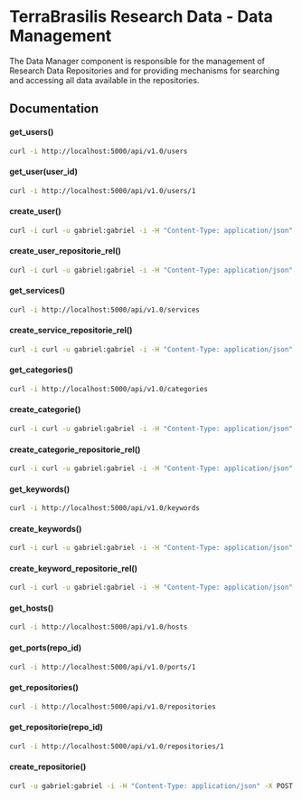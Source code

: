 # TerraBrasilis Research Data - Data Management
The Data Manager component is responsible for the management of Research Data Repositories and for providing mechanisms for searching and accessing all data available in the repositories.


Documentation
------------
#### get_users()
```sh
curl -i http://localhost:5000/api/v1.0/users
```

#### get_user(user_id)
```sh
curl -i http://localhost:5000/api/v1.0/users/1
```
 
#### create_user()
```sh
curl -i curl -u gabriel:gabriel -i -H "Content-Type: application/json" -X POST -d '{"username": "gabriel", "full_name": "Gabriel Sansigolo", "password":"gabriel", "email":"gabrielsansigolo@gmail.com", "image":"assets/images/img_avatar2.png", "created_on":"2019-09-04T14:48:54+00:00", "last_login":"2019-09-04T14:48:54+00:00"}' http://localhost:5000/api/v1.0/users
```

#### create_user_repositorie_rel()
```sh
curl -i curl -u gabriel:gabriel -i -H "Content-Type: application/json" -X POST -d '{"repo_id": 1, "user_id": 3}' http://localhost:5000/api/v1.0/user_repositorie_rel
```

#### get_services() 
```sh
curl -i http://localhost:5000/api/v1.0/services
```

#### create_service_repositorie_rel()
```sh
curl -i curl -u gabriel:gabriel -i -H "Content-Type: application/json" -X POST -d '{"repo_id": 1, "service_id": 4}' http://localhost:5000/api/v1.0/service_repositorie_rel
```

#### get_categories() 
```sh
curl -i http://localhost:5000/api/v1.0/categories

```

#### create_categorie()
```sh
curl -i curl -u gabriel:gabriel -i -H "Content-Type: application/json" -X POST -d '{"name": "Observação da Terra"}' http://localhost:5000/api/v1.0/categories
```

#### create_categorie_repositorie_rel()
```sh
curl -i curl -u gabriel:gabriel -i -H "Content-Type: application/json" -X POST -d '{"repo_id": 1, "categorie_id": 3}' http://localhost:5000/api/v1.0/categorie_repositorie_rel
```

#### get_keywords()
```sh
curl -i http://localhost:5000/api/v1.0/keywords

```

#### create_keywords()
```sh
curl -i curl -u gabriel:gabriel -i -H "Content-Type: application/json" -X POST -d '{"name": "Processamento de Imagens"}' http://localhost:5000/api/v1.0/keywords
```

#### create_keyword_repositorie_rel()
```sh
curl -i curl -u gabriel:gabriel -i -H "Content-Type: application/json" -X POST -d '{"repo_id": 1, "keyword_id": 7}' http://localhost:5000/api/v1.0/keyword_repositorie_rel
```

#### get_hosts()
```sh
curl -i http://localhost:5000/api/v1.0/hosts

```

#### get_ports(repo_id)
```sh
curl -i http://localhost:5000/api/v1.0/ports/1

```

#### get_repositories()
```sh
curl -i http://localhost:5000/api/v1.0/repositories
```

#### get_repositorie(repo_id)
```sh
curl -i http://localhost:5000/api/v1.0/repositories/1

```
#### create_repositorie()
```sh
curl -u gabriel:gabriel -i -H "Content-Type: application/json" -X POST -d '{"name": "AAA","abstract": "AAA","maintainer": "username","created_on": "2019-09-04T14:48:54+00:00","language": "Português","email": "email@email.com","bbox": "POLYGON((-70.0588433406 -33.3848757513,-35.2541558406 -33.3848757513, -35.2541558406 0.2315631899,-70.0588433406 0.2315631899,-70.0588433406 -33.3848757513))","custom_fields": [], "start_date": "2019-09-04T14:48:54+00:00", "end_date": "2019-09-04T14:48:54+00:00"}' http://localhost:5000/api/v1.0/repositories
```
